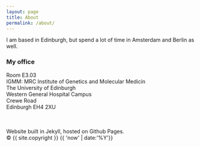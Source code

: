 ```yaml
---
layout: page
title: About
permalink: /about/
---
```


I am based in Edinburgh, but spend a lot of time in Amsterdam and Berlin as well.


<h3> My office </h3>
Room E3.03<br>
IGMM: MRC Institute of Genetics and Molecular Medicin <br>
The University of Edinburgh <br>
Western General Hospital Campus <br>
Crewe Road <br>
Edinburgh EH4 2XU <br>
<br>
<br>




Website built in Jekyll, hosted on Github Pages. 
<br>
&copy; {{ site.copyright }} {{ 'now' | date:'%Y'}}
